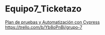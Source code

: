 # Equipo7_Ticketazo
[Plan de pruebas  y Automatización con Cypress](https://docs.google.com/spreadsheets/d/1sll2ZCthMX3CrdwaYsiqeHbAanNNUILEOiTLAeLF49k/edit?usp=sharing)
https://trello.com/b/Yb8oPnBj/grupo-7
